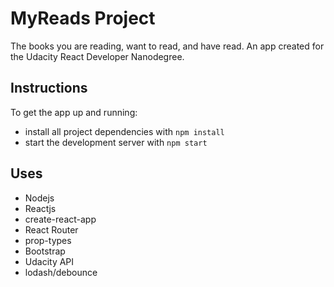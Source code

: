 # MyReads Project

The books you are reading, want to read, and have read. 
An app created for the Udacity React Developer Nanodegree.

## Instructions

To get the app up and running:

* install all project dependencies with `npm install`
* start the development server with `npm start`

## Uses
* Nodejs
* Reactjs
* create-react-app
* React Router 
* prop-types 
* Bootstrap 
* Udacity API 
* lodash/debounce

